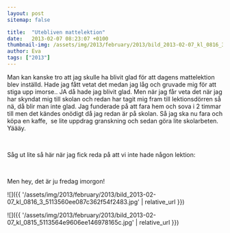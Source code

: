 ```yaml
---
layout: post
sitemap: false

title:  "Utebliven mattelektion"
date:   2013-02-07 08:23:07 +0100
thumbnail-img: /assets/img/2013/february/2013/bild_2013-02-07_kl_0816_3_5113560ee087c362f54f2483.jpg
author: Eva
tags: ["2013"]
---
```


Man kan kanske tro att jag skulle ha blivit glad för att dagens mattelektion blev inställd. Hade jag fått vetat det medan jag låg och gruvade mig för att stiga upp imorse.. JA då hade jag blivit glad. Men när jag får veta det när jag har skyndat mig till skolan och redan har tagit mig fram till lektionsdörren så nä, då blir man inte glad. Jag funderade på att fara hem och sova i 2 timmar till men det kändes onödigt då jag redan är på skolan. Så jag ska nu fara och köpa en kaffe,  se lite uppdrag granskning och sedan göra lite skolarbeten. Yäääy. 




 




Såg ut lite så här när jag fick reda på att vi inte hade någon lektion: 










 




Men hey, det är ju fredag imorgon!

![]({{ '/assets/img/2013/february/2013/bild_2013-02-07_kl_0816_3_5113560ee087c362f54f2483.jpg'  | relative_url }})

![]({{ '/assets/img/2013/february/2013/bild_2013-02-07_kl_0815_5113564e9606ee146978165c.jpg'  | relative_url }})

